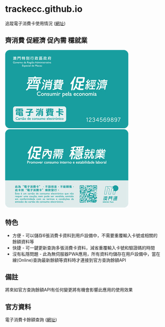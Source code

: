# trackecc.github.io
追蹤電子消費卡使用情況 ([網址](https://trackecc.github.io))

## 齊消費 促經濟 促內需 穩就業
![消費卡正面圖片](/images/card_style_fs.jpg) ![消費卡背面圖片](/images/card_style_bs.jpg)

## 特色
- 方便 - 可以儲存6張消費卡資料到用戶設備中，不需要重覆輸入卡號或相關的餘額資料等
- 快捷 - 可一鍵更新查詢多張消費卡資料，減省重覆輸入卡號和驗證碼的時間
- 沒有私隱問題 - 此為無伺服器PWA應用，所有資料均儲存在用戶設備中，當在線(Online)查詢最新餘額等資料時才連接到官方查詢餘額API

## 備註
將來如官方查詢餘額API有任何變更將有機會影響此應用的使用效果

## 官方資料
電子消費卡餘額查詢 ([網址](https://etc.macaupay.com.mo/Ml-Pt/realname_pc/#/cardInqSp))

